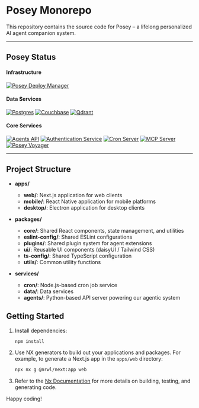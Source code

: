 # Posey Monorepo

This repository contains the source code for Posey – a lifelong personalized AI agent companion system.

-----

## Posey Status

#### Infrastructure
[![Posey Deploy Manager](https://github.com/poseylabs/posey/actions/workflows/deploy.yml/badge.svg)](https://github.com/poseylabs/posey/actions/workflows/deploy.yml)

#### Data Services
[![Postgres](https://github.com/poseylabs/posey/actions/workflows/data-postgres.yml/badge.svg)](https://github.com/poseylabs/posey/actions/workflows/data-postgres.yml)
[![Couchbase](https://github.com/poseylabs/posey/actions/workflows/data-couchbase.yml/badge.svg)](https://github.com/poseylabs/posey/actions/workflows/data-couchbase.yml)
[![Qdrant](https://github.com/poseylabs/posey/actions/workflows/data-vector-db.yml/badge.svg)](https://github.com/poseylabs/posey/actions/workflows/data-vector-db.yml)

#### Core Services
[![Agents API](https://github.com/poseylabs/posey/actions/workflows/service-agents.yml/badge.svg)](https://github.com/poseylabs/posey/actions/workflows/service-agents.yml)
[![Authentication Service](https://github.com/poseylabs/posey/actions/workflows/service-auth.yml/badge.svg)](https://github.com/poseylabs/posey/actions/workflows/service-auth.yml)
[![Cron Server](https://github.com/poseylabs/posey/actions/workflows/service-cron.yml/badge.svg)](https://github.com/poseylabs/posey/actions/workflows/service-cron.yml)
[![MCP Server](https://github.com/poseylabs/posey/actions/workflows/service-mcp.yml/badge.svg)](https://github.com/poseylabs/posey/actions/workflows/service-mcp.yml)
[![Posey Voyager](https://github.com/poseylabs/posey/actions/workflows/service-voyager.yml/badge.svg)](https://github.com/poseylabs/posey/actions/workflows/service-voyager.yml)

-----

## Project Structure

- **apps/**  
  - **web/**: Next.js application for web clients  
  - **mobile/**: React Native application for mobile platforms  
  - **desktop/**: Electron application for desktop clients

- **packages/**  
  - **core/**: Shared React components, state management, and utilities  
  - **eslint-config/**: Shared ESLint configurations  
  - **plugins/**: Shared plugin system for agent extensions  
  - **ui/**: Reusable UI components (daisyUI / Tailwind CSS)  
  - **ts-config/**: Shared TypeScript configuration  
  - **utils/**: Common utility functions  

- **services/**  
  - **cron/**: Node.js-based cron job service  
  - **data/**: Data services  
  - **agents/**: Python-based API server powering our agentic system

## Getting Started

1. Install dependencies:

   ```bash
   npm install
   ```

2. Use NX generators to build out your applications and packages. For example, to generate a Next.js app in the `apps/web` directory:

   ```bash
   npx nx g @nrwl/next:app web
   ```

3. Refer to the [Nx Documentation](https://nx.dev) for more details on building, testing, and generating code.

Happy coding! 
